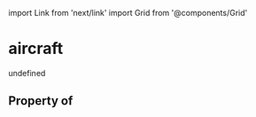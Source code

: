import Link from 'next/link'
import Grid from '@components/Grid'

# aircraft

undefined

## Property of



